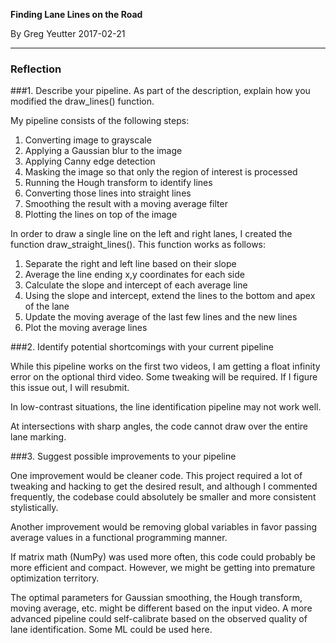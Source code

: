 **Finding Lane Lines on the Road**

By Greg Yeutter
2017-02-21

---

### Reflection

###1. Describe your pipeline. As part of the description, explain how you modified the draw_lines() function.

My pipeline consists of the following steps: 
1. Converting image to grayscale
2. Applying a Gaussian blur to the image
3. Applying Canny edge detection
4. Masking the image so that only the region of interest is processed
5. Running the Hough transform to identify lines
6. Converting those lines into straight lines
7. Smoothing the result with a moving average filter
8. Plotting the lines on top of the image

In order to draw a single line on the left and right lanes, I created the function draw_straight_lines().
This function works as follows:
1. Separate the right and left line based on their slope
2. Average the line ending x,y coordinates for each side
3. Calculate the slope and intercept of each average line
4. Using the slope and intercept, extend the lines to the bottom and apex of the lane
5. Update the moving average of the last few lines and the new lines
6. Plot the moving average lines


###2. Identify potential shortcomings with your current pipeline

While this pipeline works on the first two videos, I am getting a float infinity error on the optional third video. Some tweaking will be required. If I figure this issue out, I will resubmit.

In low-contrast situations, the line identification pipeline may not work well.

At intersections with sharp angles, the code cannot draw over the entire lane marking.


###3. Suggest possible improvements to your pipeline

One improvement would be cleaner code. This project required a lot of tweaking and hacking to get the desired result, and although I commented frequently, the codebase could absolutely be smaller and more consistent stylistically.

Another improvement would be removing global variables in favor passing average values in a functional programming manner.

If matrix math (NumPy) was used more often, this code could probably be more efficient and compact. However, we might be getting into premature optimization territory.

The optimal parameters for Gaussian smoothing, the Hough transform, moving average, etc. might be different based on the input video. A more advanced pipeline could self-calibrate based on the observed quality of lane identification. Some ML could be used here.